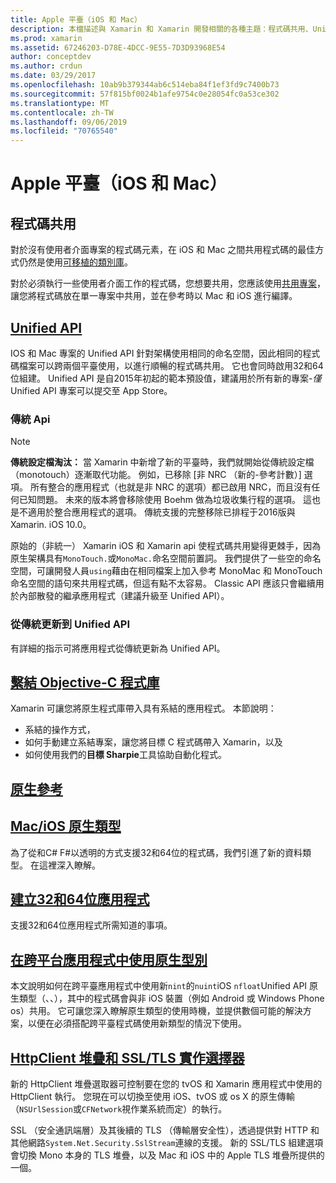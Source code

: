 ```yaml
---
title: Apple 平臺（iOS 和 Mac）
description: 本檔描述與 Xamarin 和 Xamarin 開發相關的各種主題：程式碼共用、Unified API、系結目標-C 程式庫、原生參考、原生類型等等。
ms.prod: xamarin
ms.assetid: 67246203-D78E-4DCC-9E55-7D3D93968E54
author: conceptdev
ms.author: crdun
ms.date: 03/29/2017
ms.openlocfilehash: 10ab9b379344ab6c514eba84f1ef3fd9c7400b73
ms.sourcegitcommit: 57f815bf0024b1afe9754c0e28054fc0a53ce302
ms.translationtype: MT
ms.contentlocale: zh-TW
ms.lasthandoff: 09/06/2019
ms.locfileid: "70765540"
---
```

# <a name="apple-platform-ios-and-mac"></a>Apple 平臺（iOS 和 Mac）

## <a name="code-sharing"></a>程式碼共用

對於沒有使用者介面專案的程式碼元素，在 iOS 和 Mac 之間共用程式碼的最佳方式仍然是使用[可移植的類別庫](~/cross-platform/app-fundamentals/pcl.md)。

對於必須執行一些使用者介面工作的程式碼，您想要共用，您應該使用[共用專案](~/cross-platform/app-fundamentals/shared-projects.md)，讓您將程式碼放在單一專案中共用，並在參考時以 Mac 和 iOS 進行編譯。

## <a name="unified-apiunifiedindexmd"></a>[Unified API](unified/index.md)

IOS 和 Mac 專案的 Unified API 針對架構使用相同的命名空間，因此相同的程式碼檔案可以跨兩個平臺使用，以進行順暢的程式碼共用。 它也會同時啟用32和64位組建。 Unified API 是自2015年初起的範本預設值，建議用於所有新的專案-*僅*Unified API 專案可以提交至 App Store。

### <a name="classic-apis"></a>傳統 Api

> [!NOTE]
> **傳統設定檔淘汰：** 當 Xamarin 中新增了新的平臺時，我們就開始從傳統設定檔（monotouch）逐漸取代功能。 例如，已移除 [非 NRC （新的-參考計數）] 選項。 所有整合的應用程式（也就是非 NRC 的選項）都已啟用 NRC，而且沒有任何已知問題。 未來的版本將會移除使用 Boehm 做為垃圾收集行程的選項。 這也是不適用於整合應用程式的選項。 傳統支援的完整移除已排程于2016版與 Xamarin. iOS 10.0。

原始的（非統一） Xamarin iOS 和 Xamarin api 使程式碼共用變得更棘手，因為原生架構具有`MonoTouch.`或`MonoMac.`命名空間前置詞。  我們提供了一些空的命名空間，可讓開發人員`using`藉由在相同檔案上加入參考 MonoMac 和 MonoTouch 命名空間的語句來共用程式碼，但這有點不太容易。 Classic API 應該只會繼續用於內部散發的繼承應用程式（建議升級至 Unified API）。

### <a name="updating-from-classic-to-the-unified-api"></a>從傳統更新到 Unified API

有詳細的指示可將應用程式從傳統更新為 Unified API。

## <a name="binding-objective-c-librariesbindingindexmd"></a>[繫結 Objective-C 程式庫](binding/index.md)

Xamarin 可讓您將原生程式庫帶入具有系結的應用程式。 本節說明：

- 系結的操作方式，
- 如何手動建立系結專案，讓您將目標 C 程式碼帶入 Xamarin，以及
- 如何使用我們的**目標 Sharpie**工具協助自動化程式。

## <a name="native-referencesnative-referencesmd"></a>[原生參考](native-references.md)

## <a name="macios-native-typesnativetypesmd"></a>[Mac/iOS 原生類型](nativetypes.md)

為了從和C# F#以透明的方式支援32和64位的程式碼，我們引進了新的資料類型。   在這裡深入瞭解。

## <a name="building-32-and-64-bit-apps32-and-64indexmd"></a>[建立32和64位應用程式](32-and-64/index.md)

支援32和64位應用程式所需知道的事項。

## <a name="working-with-native-types-in-cross-platform-appsnative-types-cross-platformmd"></a>[在跨平台應用程式中使用原生型別](native-types-cross-platform.md)

本文說明如何在跨平臺應用程式中使用新`nint`的`nuint`iOS `nfloat`Unified API 原生類型（、、），其中的程式碼會與非 iOS 裝置（例如 Android 或 Windows Phone os）共用。
它可讓您深入瞭解原生類型的使用時機，並提供數個可能的解決方案，以便在必須搭配跨平臺程式碼使用新類型的情況下使用。

## <a name="httpclient-stack-and-ssltls-implementation-selectorhttp-stackmd"></a>[HttpClient 堆疊和 SSL/TLS 實作選擇器](http-stack.md)

新的 HttpClient 堆疊選取器可控制要在您的 tvOS 和 Xamarin 應用程式中使用的 HttpClient 執行。 您現在可以切換至使用 iOS、tvOS 或 os X 的原生傳輸（`NSUrlSession`或`CFNetwork`視作業系統而定）的執行。

SSL （安全通訊端層）及其後續的 TLS （傳輸層安全性），透過提供對 HTTP 和其他網路`System.Net.Security.SslStream`連線的支援。 新的 SSL/TLS 組建選項會切換 Mono 本身的 TLS 堆疊，以及 Mac 和 iOS 中的 Apple TLS 堆疊所提供的一個。
